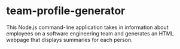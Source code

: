 # team-profile-generator
This Node.js command-line application takes in information about employees on a software engineering team and generates an HTML webpage that displays summaries for each person.
